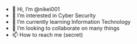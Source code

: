 - 👋 Hi, I’m @nikei001
- 👀 I’m interested in Cyber Security 
- 🌱 I’m currently learning Information Technology 
- 💞️ I’m looking to collaborate on many things 
- 📫 How to reach me (secret)

<!---
nikei001/nikei001 is a ✨ special ✨ repository because its `README.md` (this file) appears on your GitHub profile.
You can click the Preview link to take a look at your changes.
--->
